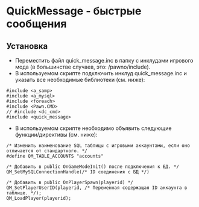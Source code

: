 # QuickMessage - быстрые сообщения 
## Установка
- Переместить файл quick_message.inc в папку с инклудами игрового мода (в большинстве случаев, это: /pawno/include).
- В используемом скрипте подключить инклуд quick_message.inc и указать все необходимые библиотеки (см. ниже):
```pawn
#include <a_samp>
#include <a_mysql>
#include <foreach>
#include <Pawn.CMD>
// #include <dc_cmd>
#include <quick_message>
```
- В используемом скрипте необходимо объявить следующие функции/директивы (см. ниже):
```pawn
/* Изменить наименование SQL таблицы с игровыми аккаунтами, если оно отличается от стандартного. */
#define QM_TABLE_ACCOUNTS "accounts"
```
```pawn
/* Добавить в public OnGameModeInit() после подключения к БД. */
QM_SetMySQLConnectionHandle(/* ID соединения с БД */)
```
```pawn
/* Добавить в public OnPlayerSpawn(playerid) */
QM_SetPlayerUserID(playerid, /* Переменная содержащая ID аккаунта в таблице. */);
QM_LoadPlayer(playerid);
```

